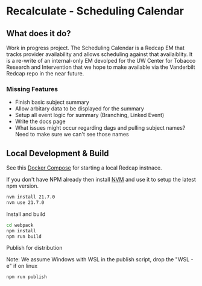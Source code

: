 # Recalculate - Scheduling Calendar

## What does it do?

Work in progress project. The Scheduling Calendar is a Redcap EM that tracks provider availability and allows scheduling against that availaiblity. It is a re-write of an internal-only EM devolped for the UW Center for Tobacco Research and Intervention that we hope to make available via the Vanderbilt Redcap repo in the near future.

### Missing Features

* Finish basic subject summary
* Allow arbitary data to be displayed for the summary
* Setup all event logic for summary (Branching, Linked Event)
* Write the docs page
* What issues might occur regarding dags and pulling subject names? Need to make sure we can't see those names

## Local Development & Build

See this [Docker Compose](https://github.com/123andy/redcap-docker-compose) for starting a local Redcap instnace.

If you don't have NPM already then install [NVM](https://github.com/nvm-sh/nvm) and use it to setup the latest npm version.

```sh
nvm install 21.7.0
nvm use 21.7.0
```

Install and build

```sh
cd webpack
npm install
npm run build
```

Publish for distribution

Note: We assume Windows with WSL in the publish script, drop the "WSL -e" if on linux

```sh
npm run publish
```
